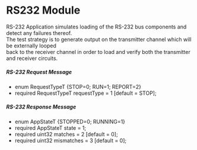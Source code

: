 RS232 Module
============
RS-232 Application simulates loading of the RS-232 bus components and detect any failures thereof.  
The test strategy is to generate output on the transmitter channel which will be externally looped  
back to the receiver channel in order to load and verify both the transmitter and receiver circuits.

##### RS-232 Request Message
  - enum RequestTypeT {STOP=0; RUN=1; REPORT=2}
  - required RequestTypeT requestType = 1 [default = STOP];

##### RS-232 Response Message
  - enum AppStateT {STOPPED=0; RUNNING=1}
  - required AppStateT state = 1;
  - required uint32 matches = 2 [default = 0];
  - required uint32 mismatches = 3 [default = 0];